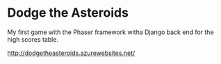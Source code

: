 # Dodge the Asteroids
My first game with the Phaser framework witha  Django back end for the high scores table.

http://dodgetheasteroids.azurewebsites.net/
